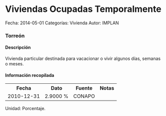 Viviendas Ocupadas Temporalmente
=====

Fecha: 2014-05-01
Categorías: Vivienda
Autor: IMPLAN

### Torreón

#### Descripción

Vivienda particular destinada para vacacionar o vivir algunos días, semanas o meses.

#### Información recopilada

<table class="table table-hover table-bordered">
  <tr><th>Fecha</th><th>Dato</th><th>Fuente</th><th>Notas</th></tr>
  <tr><td>2010-12-31</td><td>2.9000 %</td><td>CONAPO</td><td></td></tr>
</table>

Unidad: Porcentaje.
